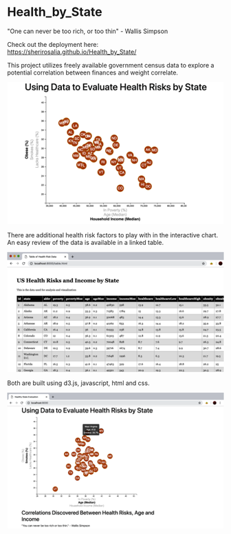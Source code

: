 # Health_by_State

"One can never be too rich, or too thin" - Wallis Simpson

Check out the deployment here: https://sherirosalia.github.io/Health_by_State/


This project utilizes freely available government census data to explore a potential correlation between finances and weight correlate.

<img width="1280" alt="screen shot 2019-01-13 at 12 55 16 pm" src="https://github.com/sherirosalia/Health_by_State/blob/master/Geomapping/obesity_income_state.png">

There are additional health risk factors to play with in the interactive chart. An easy review of the data 
is available in a linked table. 

![](https://github.com/sherirosalia/Health_by_State/blob/master/table_state_data.png)

Both are built using d3.js, javascript, html and css.

![](https://github.com/sherirosalia/Health_by_State/blob/master/Geomapping/smoking_age_state.png)

